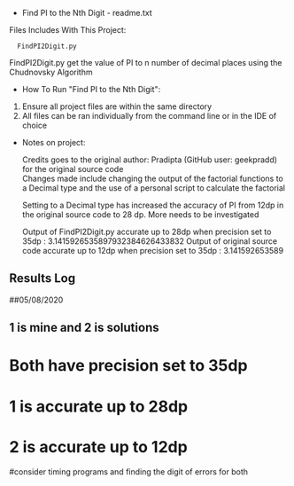 * Find PI to the Nth Digit - readme.txt

Files Includes With This Project:
 
      FindPI2Digit.py
      
  FindPI2Digit.py get the value of PI to n number of decimal places using the Chudnovsky Algorithm <br>

* How To Run "Find PI to the Nth Digit":

1) Ensure all project files are within the same directory
2) All files can be ran individually from the command line or in the IDE of choice

* Notes on project:
 
  Credits goes to the original author: Pradipta (GitHub user: geekpradd) for the original source code <br>
  Changes made include changing the output of the factorial functions to a Decimal type and the use of a personal script to calculate the factorial <br>
  
  Setting to a Decimal type has increased the accuracy of PI from 12dp in the original source code to 28 dp. More needs to be investigated <br>
  
   Output of FindPI2Digit.py accurate up to 28dp when precision set to 35dp      : 3.1415926535897932384626433832
   Output of original source code accurate up to 12dp when precision set to 35dp : 3.141592653589
  





## Results Log
##05/08/2020 
## 1 is mine and 2 is solutions
# Both have precision set to 35dp
# 1 is accurate up to 28dp
# 2 is accurate up to 12dp

#consider timing programs and finding the digit of errors for both
